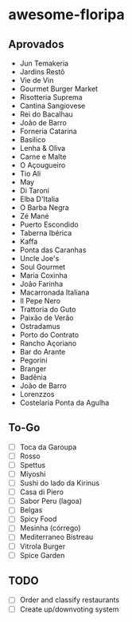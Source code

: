 # awesome-floripa

## Aprovados

* Jun Temakeria
* Jardins Restô
* Vie de Vin
* Gourmet Burger Market
* Risotteria Suprema
* Cantina Sangiovese
* Rei do Bacalhau
* João de Barro
* Forneria Catarina
* Basilico
* Lenha & Oliva
* Carne e Malte
* O Açougueiro
* Tio Ali
* May
* Di Taroni
* Elba D'Italia
* O Barba Negra
* Zé Mané
* Puerto Escondido
* Taberna Ibérica
* Kaffa
* Ponta das Caranhas
* Uncle Joe's
* Soul Gourmet
* Maria Coxinha
* João Farinha
* Macarronada Italiana
* Il Pepe Nero
* Trattoria do Guto
* Paixão de Verão
* Ostradamus
* Porto do Contrato
* Rancho Açoriano
* Bar do Arante
* Pegorini
* Branger
* Badênia
* João de Barro
* Lorenzzos
* Costelaria Ponta da Agulha

## To-Go
- [ ] Toca da Garoupa
- [ ] Rosso
- [ ] Spettus
- [ ] Miyoshi
- [ ] Sushi do lado da Kirinus
- [ ] Casa di Piero
- [ ] Sabor Peru (lagoa)
- [ ] Belgas
- [ ] Spicy Food
- [ ] Mesinha (córrego)
- [ ] Mediterraneo Bistreau
- [ ] Vitrola Burger
- [ ] Spice Garden

## TODO
- [ ] Order and classify restaurants
- [ ] Create up/downvoting system
